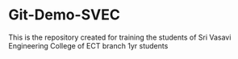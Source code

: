 # Git-Demo-SVEC
This is the repository created for training the students of Sri Vasavi Engineering College of ECT branch 1yr students

